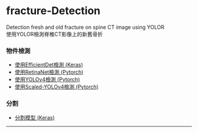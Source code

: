 # fracture-Detection
 Detection fresh and old fracture on spine CT image using YOLOR  
 使用YOLOR檢測脊椎CT影像上的新舊骨折  
 
### 物件檢測
 * [使用EfficientDet檢測 (Keras)](https://github.com/qpal147147/fracture-Detection/tree/main/efficientDet)
 * [使用RetinaNet檢測 (Pytorch)](https://github.com/qpal147147/fracture-Detection/tree/main/retinaNet)
 * [使用YOLOv4檢測 (Pytorch)](https://github.com/qpal147147/fracture-Detection/tree/main/yolov4)
 * [使用Scaled-YOLOv4檢測 (Pytorch)](https://github.com/qpal147147/fracture-Detection/tree/main/scaled-yolov4)
 
### 分割
 * [分割模型 (Keras)](https://github.com/qpal147147/fracture-Detection/tree/main/segmentation)
 ---
 
